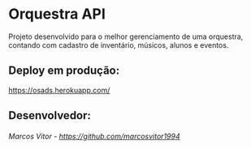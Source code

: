 # Orquestra API 

Projeto desenvolvido para o melhor gerenciamento de uma orquestra, contando com cadastro de inventário, músicos, alunos e eventos.

## Deploy em produção: 

https://osads.herokuapp.com/

## Desenvolvedor: 

###### Marcos Vitor - https://github.com/marcosvitor1994

